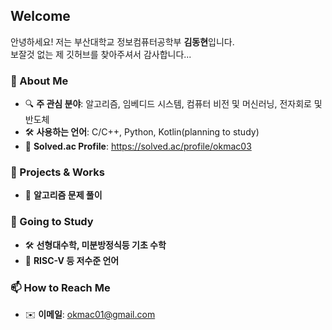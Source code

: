 ## Welcome

안녕하세요! 저는 부산대학교 정보컴퓨터공학부 **김동현**입니다.  
보잘것 없는 제 깃허브를 찾아주셔서 감사합니다...

### 🚀 About Me  
- 🔍 **주 관심 분야**: 알고리즘, 임베디드 시스템, 컴퓨터 비전 및 머신러닝, 전자회로 및 반도체
- 🛠️ **사용하는 언어**:  C/C++, Python, Kotlin(planning to study)
- 🌱 **Solved.ac Profile**: https://solved.ac/profile/okmac03
  
### 📌 Projects & Works
- 🔢 **알고리즘 문제 풀이**

### 🎯 Going to Study
- 🛠️ **선형대수학, 미분방정식등 기초 수학**
- 📡 **RISC-V 등 저수준 언어**
  
### 📫 How to Reach Me  
- ✉️ **이메일**: okmac01@gmail.com
